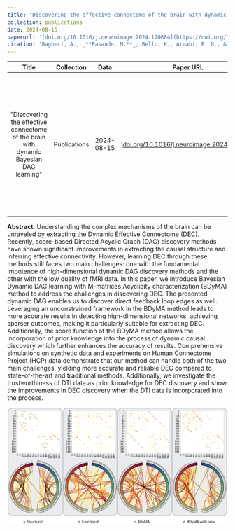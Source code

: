 ```yaml
---
title: "Discovering the effective connectome of the brain with dynamic Bayesian DAG learning"
collection: publications
date: 2024-08-15
paperurl: '[doi.org/10.1016/j.neuroimage.2024.120684](https://doi.org/10.1016/j.neuroimage.2024.120684)'
citation: 'Bagheri, A., _**Pasande, M.**_, Bello, K., Araabi, B. N., & Akhondi-Asl, A. (2024). Discovering the effective connectome of the brain with dynamic Bayesian DAG learning. NeuroImage, 120684.'
---
```

| Title | Collection | Data | Paper URL | Citation |
|:--------:|:--------:| :--------: | :--------: | :--------: | 
| "Discovering the effective connectome of the brain with dynamic Bayesian DAG learning" | Publications | 2024-08-15 | '[doi.org/10.1016/j.neuroimage.2024.120684](https://doi.org/10.1016/j.neuroimage.2024.120684)' | 'Bagheri, A., _**Pasande, M.**_, Bello, K., Araabi, B. N., & Akhondi-Asl, A. (2024). Discovering the effective connectome of the brain with dynamic Bayesian DAG learning. NeuroImage, 120684.' |
<!-- This paper is corresponding to the subject of my Ms.c Thesis and it's Under Preparation.
![Editing a markdown file for a talk](/images/glow_mine.gif) 
The preprint is available on ArXiv.[arxiv 2309.07080](https://arxiv.org/abs/2309.07080)-->


**Abstract**: Understanding the complex mechanisms of the brain can be unraveled by extracting the Dynamic Effective Connectome (DEC). Recently, score-based Directed Acyclic Graph (DAG) discovery methods have shown significant improvements in extracting the causal structure and inferring effective connectivity. However, learning DEC through these methods still faces two main challenges: one with the fundamental impotence of high-dimensional dynamic DAG discovery methods and the other with the low quality of fMRI data. In this paper, we introduce Bayesian Dynamic DAG learning with M-matrices Acyclicity characterization (BDyMA) method to address the challenges in discovering DEC. The presented dynamic DAG enables us to discover direct feedback loop edges as well. Leveraging an unconstrained framework in the BDyMA method leads to more accurate results in detecting high-dimensional networks, achieving sparser outcomes, making it particularly suitable for extracting DEC. Additionally, the score function of the BDyMA method allows the incorporation of prior knowledge into the process of dynamic causal discovery which further enhances the accuracy of results. Comprehensive simulations on synthetic data and experiments on Human Connectome Project (HCP) data demonstrate that our method can handle both of the two main challenges, yielding more accurate and reliable DEC compared to state-of-the-art and traditional methods. Additionally, we investigate the trustworthiness of DTI data as prior knowledge for DEC discovery and show the improvements in DEC discovery when the DTI data is incorporated into the process.

![](/images/DAG.jpg)

